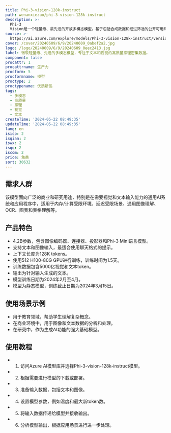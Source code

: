 ```yaml
---
title: Phi-3-vision-128k-instruct
path: wenanxiezuo/phi-3-vision-128k-instruct
description: >-
  Phi-3
  Vision是一个轻量级、最先进的开放多模态模型，基于包括合成数据和经过筛选的公开可用网站在内的数据集构建，专注于文本和视觉的非常高质量的推理密集数据。该模型属于Phi-3模型家族，多模态版本支持128K上下文长度（以token计），经过严格的增强过程，结合了监督微调和直接偏好优化，以确保精确的指令遵循和强大的安全措施。
source: >-
  https://ai.azure.com/explore/models/Phi-3-vision-128k-instruct/version/1/registry/azureml
cover: /cover/20240609/6/9/20240609_0abef2a2.jpg
logo: /logo/20240609/6/9/20240609_0eec2413.jpg
label: 微软轻量级、先进的多模态模型，专注于文本和视觉的高质量推理密集数据。
component: false
procattr: 1
procattrname: 生产力
procform: 5
procformname: 模型
proctype: 2
proctypename: 优质新品
tags:
  - 多模态
  - 高质量
  - 推理
  - 视觉
  - 文本
createTime: '2024-05-22 08:49:35'
updateTime: '2024-05-22 08:49:35'
lang: en
isicp: 2
isqian: 2
iswx: 2
isqq: 2
iscom: 2
price: 免费
sort: 30632
---
```




## 需求人群
该模型面向广泛的商业和研究用途，特别是在需要视觉和文本输入能力的通用AI系统和应用程序中，适用于内存/计算受限环境、延迟受限场景、通用图像理解、OCR、图表和表格理解等。

## 产品特色
* 4.2B参数，包含图像编码器、连接器、投影器和Phi-3 Mini语言模型。
* 支持文本和图像输入，最适合使用聊天格式的提示。
* 上下文长度为128K tokens。
* 使用512 H100-80G GPU进行训练，训练时间为1.5天。
* 训练数据包含5000亿视觉和文本token。
* 输出为针对输入生成的文本。
* 模型训练日期为2024年2月至4月。
* 模型为静态模型，训练截止日期为2024年3月15日。

## 使用场景示例
* 用于教育领域，帮助学生理解复杂概念。
* 在商业环境中，用于图像和文本数据的分析和处理。
* 在研究中，作为生成AI功能的强大基础模型。

## 使用教程
* 1. 访问Azure AI模型库并选择Phi-3-vision-128k-instruct模型。
* 2. 根据需要进行模型的下载或部署。
* 3. 准备输入数据，包括文本和图像。
* 4. 设置模型参数，例如温度和最大新token数。
* 5. 将输入数据传递给模型并接收输出。
* 6. 分析模型输出，根据应用场景进行进一步处理。

  
